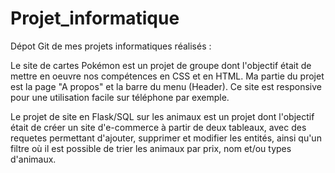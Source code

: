 # Projet_informatique
Dépot Git de mes projets informatiques réalisés :

  Le site de cartes Pokémon est un projet de groupe dont l'objectif était de mettre en oeuvre nos compétences en CSS et en HTML. Ma partie du projet est la page "A propos" et la barre du menu (Header). Ce site est responsive pour une utilisation facile sur téléphone par exemple.

  Le projet de site en Flask/SQL sur les animaux est un projet dont l'objectif était de créer un site d'e-commerce à partir de deux tableaux, avec des requetes permettant d'ajouter, supprimer et modifier les entités, ainsi qu'un filtre où il est possible de trier les animaux par prix, nom et/ou types d'animaux.
